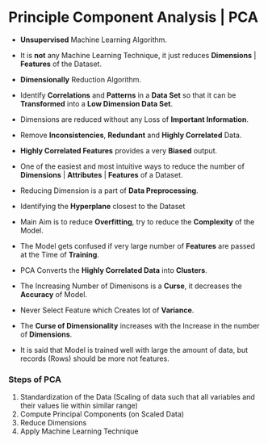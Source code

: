# Principle Component Analysis | PCA

- **Unsupervised** Machine Learning Algorithm.

- It is **not** any Machine Learning Technique, it just reduces **Dimensions** | **Features** of the Dataset.

- **Dimensionally** Reduction Algorithm.

- Identify **Correlations** and **Patterns** in a **Data Set** so that it can be **Transformed** into a **Low Dimension Data Set**. 

- Dimensions are reduced without any Loss of **Important Information**.

- Remove **Inconsistencies**, **Redundant** and **Highly Correlated** Data.

- **Highly Correlated Features** provides a very **Biased** output. 

- One of the easiest and most intuitive ways to reduce the number of **Dimensions** | **Attributes** | **Features** of a Dataset.

- Reducing Dimension is a part of **Data Preprocessing**.

- Identifying the **Hyperplane** closest to the Dataset

- Main Aim is to reduce **Overfitting**, try to reduce the **Complexity** of the Model.

- The Model gets confused if very large number of **Features** are passed at the Time of **Training**.

- PCA Converts the **Highly Correlated Data** into **Clusters**.

- The Increasing Number of Dimenisons is a **Curse**, it decreases the **Accuracy** of Model.

- Never Select Feature which Creates lot of **Variance**.

- The **Curse of Dimensionality** increases with the Increase in the number of **Dimensions**.

-  It is said that Model is trained well with large the amount of data, but records (Rows) should be more not features.

### Steps of PCA

1. Standardization of the Data (Scaling of data such that all variables and their values lie within similar range)
2. Compute Principal Components (on Scaled Data)
3. Reduce Dimensions 
4. Apply Machine Learning Technique 
